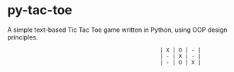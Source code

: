 # py-tac-toe
A simple text-based Tic Tac Toe game written in Python, using OOP design principles.

                                                    | X | O | - |
                                                    | - | X | - |
                                                    | - | O | X |

